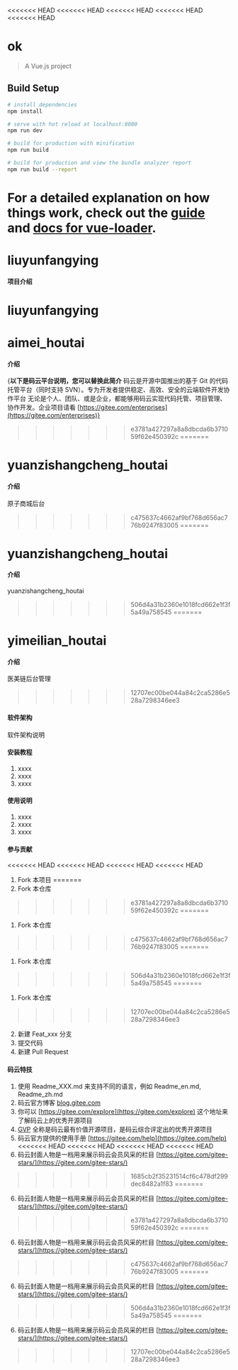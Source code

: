 <<<<<<< HEAD
<<<<<<< HEAD
<<<<<<< HEAD
<<<<<<< HEAD
<<<<<<< HEAD
# ok

> A Vue.js project

## Build Setup

``` bash
# install dependencies
npm install

# serve with hot reload at localhost:8080
npm run dev

# build for production with minification
npm run build

# build for production and view the bundle analyzer report
npm run build --report
```

For a detailed explanation on how things work, check out the [guide](http://vuejs-templates.github.io/webpack/) and [docs for vue-loader](http://vuejs.github.io/vue-loader).
=======
# liuyunfangying

#### 项目介绍
liuyunfangying
=======
# aimei_houtai

#### 介绍
{**以下是码云平台说明，您可以替换此简介**
码云是开源中国推出的基于 Git 的代码托管平台（同时支持 SVN）。专为开发者提供稳定、高效、安全的云端软件开发协作平台
无论是个人、团队、或是企业，都能够用码云实现代码托管、项目管理、协作开发。企业项目请看 [https://gitee.com/enterprises](https://gitee.com/enterprises)}
>>>>>>> e3781a427297a8a8dbcda6b371059f62e450392c
=======
# yuanzishangcheng_houtai

#### 介绍
原子商城后台
>>>>>>> c475637c4662af9bf768d656ac776b9247f83005
=======
# yuanzishangcheng_houtai

#### 介绍
yuanzishangcheng_houtai
>>>>>>> 506d4a31b2360e1018fcd662e1f3f5a49a758545
=======
# yimeilian_houtai

#### 介绍
医美链后台管理
>>>>>>> 12707ec00be044a84c2ca5286e528a7298346ee3

#### 软件架构
软件架构说明


#### 安装教程

1. xxxx
2. xxxx
3. xxxx

#### 使用说明

1. xxxx
2. xxxx
3. xxxx

#### 参与贡献

<<<<<<< HEAD
<<<<<<< HEAD
<<<<<<< HEAD
<<<<<<< HEAD
1. Fork 本项目
=======
1. Fork 本仓库
>>>>>>> e3781a427297a8a8dbcda6b371059f62e450392c
=======
1. Fork 本仓库
>>>>>>> c475637c4662af9bf768d656ac776b9247f83005
=======
1. Fork 本仓库
>>>>>>> 506d4a31b2360e1018fcd662e1f3f5a49a758545
=======
1. Fork 本仓库
>>>>>>> 12707ec00be044a84c2ca5286e528a7298346ee3
2. 新建 Feat_xxx 分支
3. 提交代码
4. 新建 Pull Request


#### 码云特技

1. 使用 Readme\_XXX.md 来支持不同的语言，例如 Readme\_en.md, Readme\_zh.md
2. 码云官方博客 [blog.gitee.com](https://blog.gitee.com)
3. 你可以 [https://gitee.com/explore](https://gitee.com/explore) 这个地址来了解码云上的优秀开源项目
4. [GVP](https://gitee.com/gvp) 全称是码云最有价值开源项目，是码云综合评定出的优秀开源项目
5. 码云官方提供的使用手册 [https://gitee.com/help](https://gitee.com/help)
<<<<<<< HEAD
<<<<<<< HEAD
<<<<<<< HEAD
<<<<<<< HEAD
6. 码云封面人物是一档用来展示码云会员风采的栏目 [https://gitee.com/gitee-stars/](https://gitee.com/gitee-stars/)
>>>>>>> 1685cb2f35231514cf6c478df299dec8482a1f83
=======
6. 码云封面人物是一档用来展示码云会员风采的栏目 [https://gitee.com/gitee-stars/](https://gitee.com/gitee-stars/)
>>>>>>> e3781a427297a8a8dbcda6b371059f62e450392c
=======
6. 码云封面人物是一档用来展示码云会员风采的栏目 [https://gitee.com/gitee-stars/](https://gitee.com/gitee-stars/)
>>>>>>> c475637c4662af9bf768d656ac776b9247f83005
=======
6. 码云封面人物是一档用来展示码云会员风采的栏目 [https://gitee.com/gitee-stars/](https://gitee.com/gitee-stars/)
>>>>>>> 506d4a31b2360e1018fcd662e1f3f5a49a758545
=======
6. 码云封面人物是一档用来展示码云会员风采的栏目 [https://gitee.com/gitee-stars/](https://gitee.com/gitee-stars/)
>>>>>>> 12707ec00be044a84c2ca5286e528a7298346ee3
